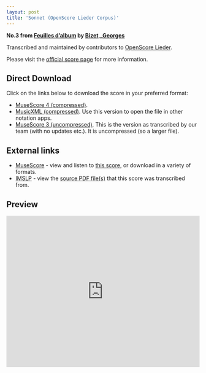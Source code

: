```yaml
---
layout: post
title: 'Sonnet (OpenScore Lieder Corpus)'
---
```


__No.3 from [Feuilles d’album](https://fourscoreandmore.org/openscore/lieder/Bizet%2C_Georges/Feuilles_d%E2%80%99album/) by [Bizet,_Georges](https://fourscoreandmore.org/openscore/lieder/Bizet%2C_Georges)__

Transcribed and maintained by contributors to [OpenScore Lieder].

Please visit the [official score page] for more information.

[official score page]: https://musescore.com/openscore-lieder-corpus/scores/5079512
[OpenScore Lieder]: https://musescore.com/openscore-lieder-corpus

## Direct Download

Click on the links below to download the score in your preferred format:
- [MuseScore 4 (compressed)](https://fourscoreandmore.org/openscore/lieder/Bizet%2C_Georges/Feuilles_d%E2%80%99album/3_Sonnet.mscz).
- [MusicXML (compressed)](https://fourscoreandmore.org/openscore/lieder/Bizet%2C_Georges/Feuilles_d%E2%80%99album/3_Sonnet.mxl). Use this version to open the file in other notation apps.
- [MuseScore 3 (uncompressed)](https://raw.githubusercontent.com/OpenScore/Lieder/refs/heads/main/scores/Bizet%2C_Georges/Feuilles_d%E2%80%99album/3_Sonnet/lc5079512.mscx). This is the version as transcribed by our team (with no updates etc.). It is uncompressed (so a larger file).

## External links

- [MuseScore] - view and listen to [this score][MuseScore], or download in a variety of formats.
- [IMSLP] - view the [source PDF file(s)][IMSLP] that this score was transcribed from.

[MuseScore]: https://musescore.com/score/5079512
[IMSLP]: https://imslp.org/wiki/Special:ReverseLookup/83319

## Preview

<iframe width="100%" height="394" src="https://musescore.com/openscore-lieder-corpus/scores/5079512/embed" frameborder="0" allowfullscreen allow="autoplay; fullscreen"></iframe>
